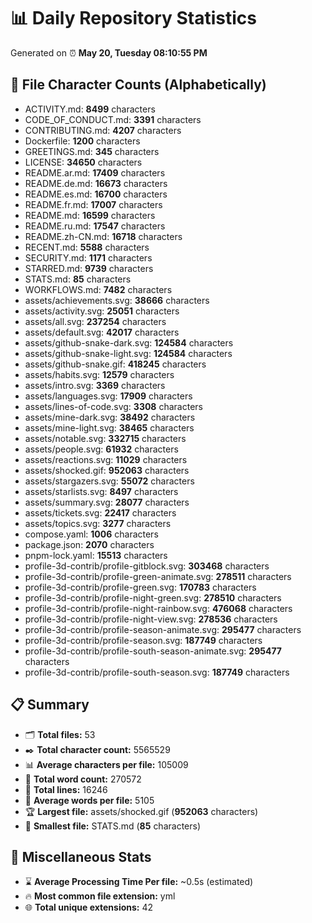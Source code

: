 # 📊 Daily Repository Statistics
Generated on ⏰ **May 20, Tuesday 08:10:55 PM**

## 📂 File Character Counts (Alphabetically)
- ACTIVITY.md: **8499** characters
- CODE_OF_CONDUCT.md: **3391** characters
- CONTRIBUTING.md: **4207** characters
- Dockerfile: **1200** characters
- GREETINGS.md: **345** characters
- LICENSE: **34650** characters
- README.ar.md: **17409** characters
- README.de.md: **16673** characters
- README.es.md: **16700** characters
- README.fr.md: **17007** characters
- README.md: **16599** characters
- README.ru.md: **17547** characters
- README.zh-CN.md: **16718** characters
- RECENT.md: **5588** characters
- SECURITY.md: **1171** characters
- STARRED.md: **9739** characters
- STATS.md: **85** characters
- WORKFLOWS.md: **7482** characters
- assets/achievements.svg: **38666** characters
- assets/activity.svg: **25051** characters
- assets/all.svg: **237254** characters
- assets/default.svg: **42017** characters
- assets/github-snake-dark.svg: **124584** characters
- assets/github-snake-light.svg: **124584** characters
- assets/github-snake.gif: **418245** characters
- assets/habits.svg: **12579** characters
- assets/intro.svg: **3369** characters
- assets/languages.svg: **17909** characters
- assets/lines-of-code.svg: **3308** characters
- assets/mine-dark.svg: **38492** characters
- assets/mine-light.svg: **38465** characters
- assets/notable.svg: **332715** characters
- assets/people.svg: **61932** characters
- assets/reactions.svg: **11029** characters
- assets/shocked.gif: **952063** characters
- assets/stargazers.svg: **55072** characters
- assets/starlists.svg: **8497** characters
- assets/summary.svg: **28077** characters
- assets/tickets.svg: **22417** characters
- assets/topics.svg: **3277** characters
- compose.yaml: **1006** characters
- package.json: **2070** characters
- pnpm-lock.yaml: **15513** characters
- profile-3d-contrib/profile-gitblock.svg: **303468** characters
- profile-3d-contrib/profile-green-animate.svg: **278511** characters
- profile-3d-contrib/profile-green.svg: **170783** characters
- profile-3d-contrib/profile-night-green.svg: **278510** characters
- profile-3d-contrib/profile-night-rainbow.svg: **476068** characters
- profile-3d-contrib/profile-night-view.svg: **278536** characters
- profile-3d-contrib/profile-season-animate.svg: **295477** characters
- profile-3d-contrib/profile-season.svg: **187749** characters
- profile-3d-contrib/profile-south-season-animate.svg: **295477** characters
- profile-3d-contrib/profile-south-season.svg: **187749** characters

## 📋 Summary
- 🗂️ **Total files:** 53
- ✒️ **Total character count:** 5565529
- 📊 **Average characters per file:** 105009
- 📝 **Total word count:** 270572
- 🧾 **Total lines:** 16246
- 📐 **Average words per file:** 5105
- 🏆 **Largest file:** assets/shocked.gif (**952063** characters)
- 🥉 **Smallest file:** STATS.md (**85** characters)

## 🌟 Miscellaneous Stats
- ⌛ **Average Processing Time Per file:** ~0.5s (estimated)
- 🔥 **Most common file extension:** yml
- 🌐 **Total unique extensions:** 42
